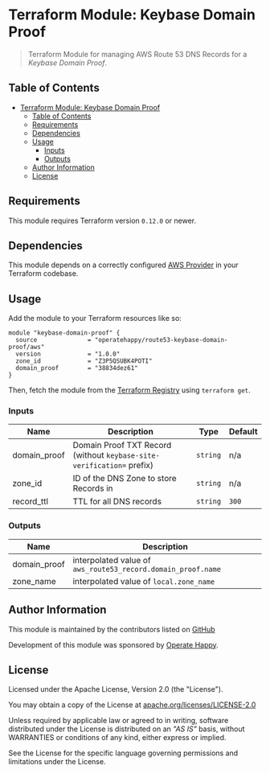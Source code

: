 # Terraform Module: Keybase Domain Proof

> Terraform Module for managing AWS Route 53 DNS Records for a _Keybase Domain Proof_.

## Table of Contents

- [Terraform Module: Keybase Domain Proof](#terraform-module-keybase-domain-proof)
  - [Table of Contents](#table-of-contents)
  - [Requirements](#requirements)
  - [Dependencies](#dependencies)
  - [Usage](#usage)
    - [Inputs](#inputs)
    - [Outputs](#outputs)
  - [Author Information](#author-information)
  - [License](#license)

## Requirements

This module requires Terraform version `0.12.0` or newer.

## Dependencies

This module depends on a correctly configured [AWS Provider](https://www.terraform.io/docs/providers/aws/index.html) in your Terraform codebase.

## Usage

Add the module to your Terraform resources like so:

```hcl
module "keybase-domain-proof" {
  source              = "operatehappy/route53-keybase-domain-proof/aws"
  version             = "1.0.0"
  zone_id             = "Z3P5QSUBK4POTI"
  domain_proof        = "38834dez61"
}
```

Then, fetch the module from the [Terraform Registry](https://registry.terraform.io/modules/operatehappy/route53-keybase-domain-proof) using `terraform get`.

### Inputs

| Name | Description | Type | Default |
|------|-------------|------|---------|
| domain_proof | Domain Proof TXT Record (without `keybase-site-verification=` prefix) | `string` | n/a |
| zone_id | ID of the DNS Zone to store Records in | `string` | n/a |
| record_ttl | TTL for all DNS records | `string` | `300` |

### Outputs

| Name | Description |
|------|-------------|
| domain_proof | interpolated value of `aws_route53_record.domain_proof.name` |
| zone_name | interpolated value of `local.zone_name` |

## Author Information

This module is maintained by the contributors listed on [GitHub](https://github.com/operatehappy/terraform-aws-route53-workmail-records/graphs/contributors)

Development of this module was sponsored by [Operate Happy](https://github.com/operatehappy).

## License

Licensed under the Apache License, Version 2.0 (the "License").

You may obtain a copy of the License at [apache.org/licenses/LICENSE-2.0](http://www.apache.org/licenses/LICENSE-2.0)

Unless required by applicable law or agreed to in writing, software distributed under the License is distributed on an _"AS IS"_ basis, without WARRANTIES or conditions of any kind, either express or implied.

See the License for the specific language governing permissions and limitations under the License.
